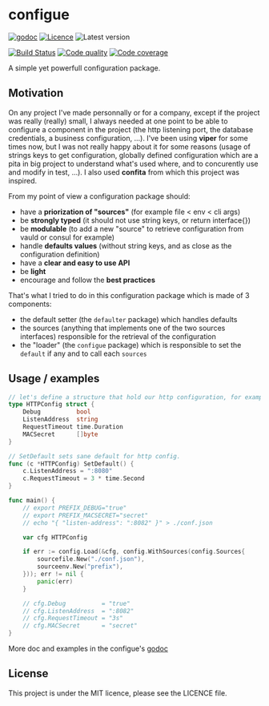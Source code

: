 # configue

[![godoc](https://img.shields.io/badge/godoc-reference-blue.svg?style=for-the-badge)](https://godoc.org/github.com/krostar/configue)
[![Licence](https://img.shields.io/github/license/krostar/configue.svg?style=for-the-badge)](https://tldrlegal.com/license/mit-license)
![Latest version](https://img.shields.io/github/tag/krostar/configue.svg?style=for-the-badge)

[![Build Status](https://img.shields.io/travis/krostar/configue/master.svg?style=for-the-badge)](https://travis-ci.org/krostar/configue)
[![Code quality](https://img.shields.io/codacy/grade/14e0121b7ace47afa5022d5db6d0858c/master.svg?style=for-the-badge)](https://app.codacy.com/project/krostar/configue/dashboard)
[![Code coverage](https://img.shields.io/codacy/coverage/14e0121b7ace47afa5022d5db6d0858c.svg?style=for-the-badge)](https://app.codacy.com/project/krostar/configue/dashboard)

A simple yet powerfull configuration package.

## Motivation

On any project I've made personnally or for a company, except if the project was really
(really) small, I always needed at one point to be able to configure a component in the
project (the http listening port, the database credentials, a business configuration, ...).
I've been using **viper** for some times now, but I was not really happy about it for some
reasons (usage of strings keys to get configuration, globally defined configuration which are
a pita in big project to understand what's used where, and to concurently use and modify in test, ...). I also used **confita** from which this project was inspired.

From my point of view a configuration package should:

-   have a **priorization of "sources"** (for example file &lt; env &lt; cli args)
-   be **strongly typed** (it should not use string keys, or return interface{})
-   be **modulable** (to add a new "source" to retrieve
        configuration from vauld or consul for example)
-   handle **defaults values** (without string keys, and as close as the configuration definition)
-   have a **clear and easy to use API**
-   be **light**
-   encourage and follow the **best practices**

That's what I tried to do in this configuration package which is made of 3 components:

-   the default setter (the `defaulter` package) which handles defaults
-   the sources (anything that implements one of the two sources interfaces) responsible for
        the retrieval of the configuration
-   the "loader" (the `configue` package) which is responsible to set the `default` if any
        and to call each `sources`

## Usage / examples

```go
// let's define a structure that hold our http configuration, for example
type HTTPConfig struct {
    Debug          bool
    ListenAddress  string
    RequestTimeout time.Duration 
    MACSecret      []byte
}

// SetDefault sets sane default for http config.
func (c *HTTPConfig) SetDefault() {
    c.ListenAddress = ":8080"
    c.RequestTimeout = 3 * time.Second
}

func main() {
    // export PREFIX_DEBUG="true"
    // export PREFIX_MACSECRET="secret"
    // echo "{ "listen-address": ":8082" }" > ./conf.json

    var cfg HTTPConfig

    if err := config.Load(&cfg, config.WithSources(config.Sources{
        sourcefile.New("./conf.json"),
        sourceenv.New("prefix"),
    })); err != nil {
        panic(err)
    }

    // cfg.Debug          = "true"
    // cfg.ListenAddress  = ":8082"
    // cfg.RequestTimeout = "3s"
    // cfg.MACSecret      = "secret"
}
```

More doc and examples in the configue's [godoc](https://godoc.org/github.com/krostar/config)

## License

This project is under the MIT licence, please see the LICENCE file.
